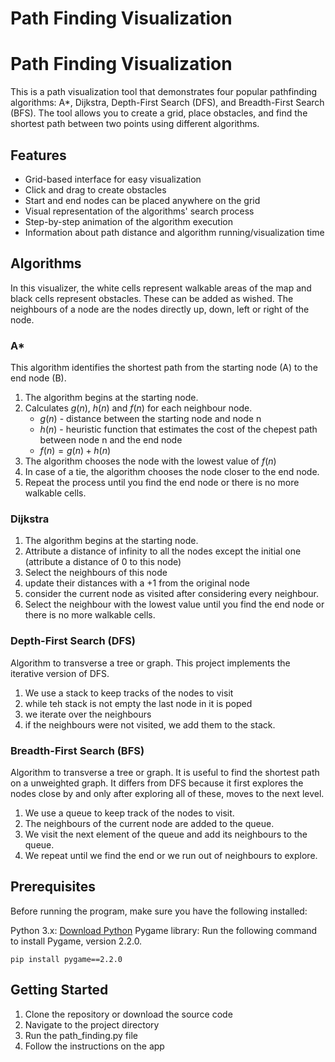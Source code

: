 # Path Finding Visualization

# Path Finding Visualization

This is a path visualization tool that demonstrates four popular pathfinding algorithms: A*, Dijkstra, Depth-First Search (DFS), and Breadth-First Search (BFS). The tool allows you to create a grid, place obstacles, and find the shortest path between two points using different algorithms.

## Features 
+ Grid-based interface for easy visualization
+ Click and drag to create obstacles
+ Start and end nodes can be placed anywhere on the grid
+ Visual representation of the algorithms' search process
+ Step-by-step animation of the algorithm execution
+ Information about path distance and algorithm running/visualization time

## Algorithms
In this visualizer, the white cells represent walkable areas of the map and black cells represent obstacles. These can be added as wished. 
The neighbours of a node are the nodes directly up, down, left or right of the node. 

### A*
This algorithm identifies the shortest path from the starting node (A) to the end node (B). 
1. The algorithm begins at the starting node. 
2. Calculates $g(n)$, $h(n)$ and $f(n)$ for each neighbour node.   
    + $g(n)$ - distance between the starting node and node n
    + $h(n)$ - heuristic function that estimates the cost of the chepest path between node n and the end node
    + $f(n) = g(n) + h(n)$
3. The algorithm chooses the node with the lowest value of $f(n)$
4. In case of a tie, the algorithm chooses the node closer to the end node. 
5. Repeat the process until you find the end node or there is no more walkable cells. 

### Dijkstra
1. The algorithm begins at the starting node. 
2. Attribute a distance of infinity to all the nodes except the initial one (attribute a distance of 0 to this node)
3. Select the neighbours of this node
4. update their distances with a +1 from the original node
5. consider the current node as visited after considering every neighbour. 
6. Select the neighbour with the lowest value until you find the end node or there is no more walkable cells. 

### Depth-First Search (DFS)
Algorithm to transverse a tree or graph. 
This project implements the iterative version of DFS. 
1. We use a stack to keep tracks of the nodes to visit
2. while teh stack is not empty the last node in it is poped
3. we iterate over the neighbours
4. if the neighbours were not visited, we add them to the stack. 

### Breadth-First Search (BFS)
Algorithm to transverse a tree or graph. It is useful to find the shortest path on a unweighted graph. It differs from DFS because it first explores the nodes close by and only after exploring all of these, moves to the next level.
1. We use a queue to keep track of the nodes to visit.
2. The neighbours of the current node are added to the queue.
3. We visit the next element of the queue and add its neighbours to the queue.
4. We repeat until we find the end or we run out of neighbours to explore.

## Prerequisites
Before running the program, make sure you have the following installed:

Python 3.x: [Download Python](https://www.python.org/downloads/)
Pygame library: Run the following command to install Pygame, version 2.2.0.

```
pip install pygame==2.2.0
```

## Getting Started 
1. Clone the repository or download the source code
2. Navigate to the project directory
3. Run the path_finding.py file
4. Follow the instructions on the app
